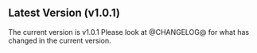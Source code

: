 ## Latest Version (v1.0.1)
The current version is v1.0.1
Please look at @CHANGELOG@ for what has changed in the current version.
